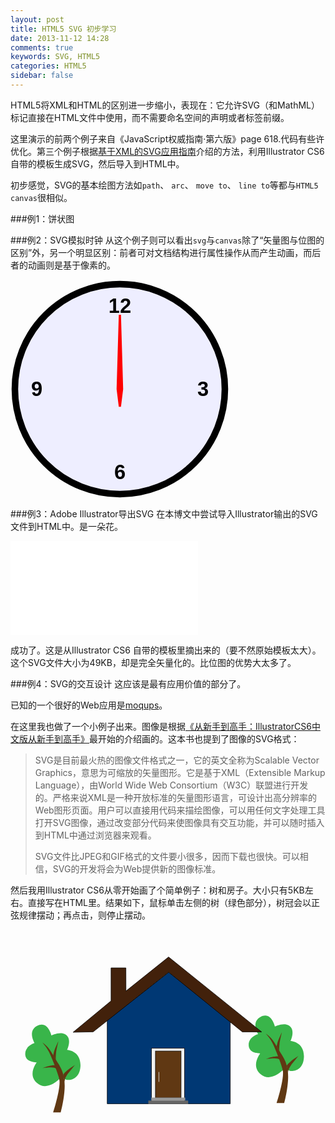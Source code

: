 ```yaml
---
layout: post
title: HTML5 SVG 初步学习
date: 2013-11-12 14:28
comments: true
keywords: SVG, HTML5
categories: HTML5
sidebar: false
---
```


HTML5将XML和HTML的区别进一步缩小，表现在：它允许SVG（和MathML）标记直接在HTML文件中使用，而不需要命名空间的声明或者标签前缀。

这里演示的前两个例子来自《JavaScript权威指南·第六版》page 618.代码有些许优化。第三个例子根据<a href="http://book.douban.com/subject/1246981/" target="_blank">基于XML的SVG应用指南</a>介绍的方法，利用Illustrator CS6 自带的模板生成SVG，然后导入到HTML中。

初步感觉，SVG的基本绘图方法如`path`、 `arc`、 `move to`、 `line to`等都与`HTML5 canvas`很相似。

<!-- more -->
###例1：饼状图
<div id="pieChartContainer"></div>
<script type="text/javascript" src="{{ root_url }}/javascripts/mylibs/pieChart.js"></script>
<script type="text/javascript">
$(document).ready(function(){
	var svgPieChart = pieChart([12,24,33,65], 640, 400, 200, 200, 150,
					  ['red','blue','yellow','green'],
					  ['North','South','East','West'],
					  400, 100);
	var pieChartContainer = document.getElementById('pieChartContainer');
	pieChartContainer.appendChild(svgPieChart);

	drawTicks(50,50,48,'ticks');

	// 运行矢量时钟
	 updateTime();

	// 为房子和树注册事件处理程序
	var tree_hat_01 = document.getElementById('tree_hat_01');

	tree_hat_01.onclick = function(e){
		e.preventDefault();

		if(!myVariables.isVibrating){
			myVariables.id_of_setinterval = setInterval('sinVibration()',50);
		} else{
			clearInterval(myVariables.id_of_setinterval);
		}

		myVariables.isVibrating = !myVariables.isVibrating;
	};
});
</script>

###例2：SVG模拟时钟
从这个例子则可以看出`svg`与`canvas`除了“矢量图与位图的区别”外，另一个明显区别：前者可对文档结构进行属性操作从而产生动画，而后者的动画则是基于像素的。

<div>
<svg id="svg-clock" viewBox="0 0 100 100" width="350" height="350" style="stroke: black; stroke-linecap: round; fill: #eef;">
	<defs>
		<filter id="hand-shadow" x="-50%" y="-50%" width="200%" height="200%">
			<feGaussianBlur in="SourceAlpha" stdDeviation="1" result="blur"/>
			<feOffset in="blur" dx="1" dy="1" result="shadow"/>
			<feMerge>
				<feMergeNode in="SourceGraphic"/><feMergeNode in="shadow"/>
			</feMerge>
		</filter>
	</defs>
	<circle id="face" cx="50" cy="50" r="48" style="stroke-width:3;"/>
	<g id="ticks"></g>
	<g id="numbers" style="font-family: sans-serif; font-size: 7pt; font-weight: bold; text-anchor: middle; stroke: none; fill: black;">
		<text x="50" y="15">12</text>
		<text x="88" y="53">3</text>
		<text x="50" y="91">6</text>
		<text x="12" y="53">9</text>
	</g>
	<g id="hands">
		<line id="hourhand" filter="url(#hand-shadow)" x1="50" y1="50" x2="50" y2="28" style="stroke-width: 5;"/>
		<line id="minutehand" filter="url(#hand-shadow)" x1="50" y1="50" x2="50" y2="24" style="stroke-width: 3;"/>
		<polygon id="secondhand" points="50,58 49,50 50,16 51,50" style="fill:red;stroke:red;"/>
	</g>
</svg>
</div>

###例3：Adobe Illustrator导出SVG
在本博文中尝试导入Illustrator输出的SVG文件到HTML中。是一朵花。

<embed src="{{ root_url}}/svg/flower.svg" type="image/svg+xml">

成功了。这是从Illustrator CS6 自带的模板里摘出来的（要不然原始模板太大）。这个SVG文件大小为49KB，却是完全矢量化的。比位图的优势大太多了。

###例4：SVG的交互设计
这应该是最有应用价值的部分了。

已知的一个很好的Web应用是<a href="https://moqups.com/" target="_blank">moqups</a>。

在这里我也做了一个小例子出来。图像是根据<a href="http://book.douban.com/subject/24303555/" target="_blank">《从新手到高手：IllustratorCS6中文版从新手到高手》</a>最开始的介绍画的。这本书也提到了图像的SVG格式：

> SVG是目前最火热的图像文件格式之一，它的英文全称为Scalable Vector Graphics，意思为可缩放的矢量图形。它是基于XML（Extensible Markup Language），由World Wide Web Consortium（W3C）联盟进行开发的。严格来说XML是一种开放标准的矢量图形语言，可设计出高分辨率的Web图形页面。用户可以直接用代码来描绘图像，可以用任何文字处理工具打开SVG图像，通过改变部分代码来使图像具有交互功能，并可以随时插入到HTML中通过浏览器来观看。
> 
> SVG文件比JPEG和GIF格式的文件要小很多，因而下载也很快。可以相信，SVG的开发将会为Web提供新的图像标准。

然后我用Illustrator CS6从零开始画了个简单例子：树和房子。大小只有5KB左右。直接写在HTML里。结果如下，鼠标单击左侧的树（绿色部分），树冠会以正弦规律摆动；再点击，则停止摆动。

<!-- Generator: Adobe Illustrator 16.0.0, SVG Export Plug-In . SVG Version: 6.00 Build 0)  -->
<svg version="1.1" xmlns="http://www.w3.org/2000/svg" xmlns:xlink="http://www.w3.org/1999/xlink" x="0px" y="0px" width="640px" height="480px" viewBox="0 0 640 480" style="enable-background:new 0 0 640 480;" xml:space="preserve">
<path id="tree_hat_01" style="fill:#39B54A;" d="M96.136,306.18c-6.919,5.519-25.795,20.166-42.913,4.713c-18.935-17.094,0-41.396,0-41.396 s-21.088,0.554-23.072-14.349c-2.539-19.069,18.854-24.837,18.854-24.837s-14.886-23.74,4.466-34.78 c22.325-12.735,29.771,19.318,29.771,19.318s23.816-12.142,33.244,2.769c6.459,10.216-1.489,26.484-1.489,26.484 s29.517,1.38,27.035,34.742c-1.877,25.242-21.732,27.635-28.53,25.955c-6.005-1.484-8.187-6.884-8.187-6.884 S107.383,297.209,96.136,306.18z"/>
<path style="fill:#603813;" d="M63.891,228.647c0,0,10.424,6.177,17.174,17.047c5.886,9.479,12.375,20.003,16.041,26.196 c6.762,11.424,9.338,16.74,11.937,31.518c4.466,25.387-6.946,67.592-6.946,67.592H86.715c0,0,14.389-44.965,12.9-63.727 c-0.736-9.285-10.453-33.917-18.86-53.683C74.15,238.063,63.891,228.647,63.891,228.647z"/>
<path style="fill:#603813;" d="M86.736,255.149c2.444-10.324,2.329-9.484,3.056-11.56c1.559-4.455,7.583-17.158,7.583-17.158	s-3.946,17.012-4.706,23.188c-1.518,12.336,0,14.908,0,14.908L86.736,255.149z"/>
<path style="fill:#603813;" d="M94.607,288.273"/>
<path style="fill:#603813;" d="M93.119,282.479c0,0,0.015-2.203-10.56-2.854c-6.768-0.415-17.436,1.462-17.436,1.462	c4.521-1.554,4.16-2.193,15.63-4.967c8.463-2.046,10.448,0,10.448,0L93.119,282.479z"/>
<path style="fill:#603813;" d="M107.39,295.073c0,0-1.629-1.109,7.886-9.317c5.046-4.353,15.841-11.307,15.841-11.307	s-11.914,14.461-15.181,19.043c-6.894,9.665-6.085,16.482-6.085,16.482"/>
<path id="tree_hat_02" style="fill:#39B54A;" d="M550.136,287.967c-6.918,5.518-25.795,20.165-42.912,4.712c-18.936-17.094,0-41.396,0-41.396	s-21.089,0.554-23.072-14.349c-2.538-19.069,18.854-24.837,18.854-24.837s-14.886-23.74,4.466-34.778	c22.324-12.736,29.771,19.317,29.771,19.317s23.816-12.142,33.244,2.769c6.46,10.215-1.488,26.483-1.488,26.483	s29.516,1.38,27.035,34.742c-1.879,25.242-21.732,27.636-28.529,25.956c-6.007-1.485-8.188-6.883-8.188-6.883	S561.383,278.995,550.136,287.967z"/>
<path style="fill:#603813;" d="M517.89,210.434c0,0,10.426,6.179,17.175,17.047c5.886,9.479,12.375,20.004,16.041,26.197	c6.763,11.423,9.338,16.346,11.938,31.123c4.466,25.391-6.947,67.199-6.947,67.199h-15.381c0,0,14.389-44.57,12.899-63.334	c-0.735-9.283-10.451-33.72-18.859-53.485C528.149,219.652,517.89,210.434,517.89,210.434z"/>
<path style="fill:#603813;" d="M540.736,236.938c2.444-10.325,2.331-9.485,3.056-11.563c1.561-4.454,7.584-17.157,7.584-17.157	s-3.946,17.013-4.707,23.188c-1.518,12.336,0,14.909,0,14.909L540.736,236.938z"/>
<path style="fill:#603813;" d="M548.608,270.06"/>
<path style="fill:#603813;" d="M547.12,264.265c0,0,0.014-2.203-10.56-2.853c-6.769-0.416-17.435,1.46-17.435,1.46	c4.521-1.553,4.16-2.193,15.629-4.967c8.463-2.045,10.447,0,10.447,0L547.12,264.265z"/>
<path style="fill:#603813;" d="M561.39,276.859c0,0-1.629-1.108,7.887-9.316c5.045-4.354,15.84-11.308,15.84-11.308	s-11.912,14.463-15.18,19.043c-6.894,9.665-6.085,16.482-6.085,16.482"/>
<polygon style="fill:#003874;stroke:#000000;stroke-miterlimit:10;" points="446.5,184.224 321.5,86.532 196.5,184.224 196.5,353.5 446.5,353.5 "/>
<polygon style="fill:#42210B;stroke:#000000;stroke-miterlimit:10;" points="321.344,86.174 167.933,207.428 127.276,208.23	204.331,144.535 204.308,77.5 234.451,77.5 234.6,124.571 321.157,55.346 510.194,207.5 471.126,207.5 "/>
<rect x="286.5" y="240.5" style="fill:#F2F2F2;stroke:#000000;stroke-miterlimit:10;" width="67" height="113"/>
<rect x="294.5" y="246.5" style="fill:#603813;stroke:#000000;stroke-miterlimit:10;" width="52" height="95"/>
<rect x="286" y="341" style="fill:#999999;" width="69" height="6"/>
<rect x="280" y="347" style="fill:#666666;" width="81" height="7"/>
<line style="fill:#F2F2F2;stroke:#F2F2F2;stroke-miterlimit:10;" x1="301.5" y1="289" x2="301.5" y2="309"/>
</svg>